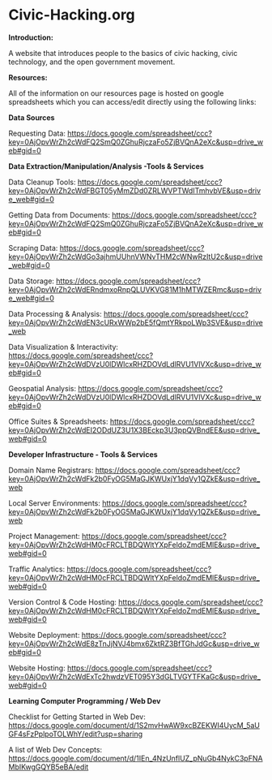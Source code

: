 <h1>
Civic-Hacking.org
</h1>


<strong>Introduction:</strong>

A website that introduces people to the basics of civic hacking, civic technology, and the open government movement. 


<strong>Resources:</strong>

All of the information on our resources page is hosted on google spreadsheets which you can access/edit directly using the following links:


<strong>Data Sources </strong>

Requesting Data:
https://docs.google.com/spreadsheet/ccc?key=0AjOpvWrZh2cWdFQ2SmQ0ZGhuRjczaFo5ZjBVQnA2eXc&usp=drive_web#gid=0

<strong>Data Extraction/Manipulation/Analysis -Tools & Services</strong>

Data Cleanup Tools: 
https://docs.google.com/spreadsheet/ccc?key=0AjOpvWrZh2cWdFBGT05yMmZDd0ZRLWVPTWdITmhvbVE&usp=drive_web#gid=0

Getting Data from Documents:
https://docs.google.com/spreadsheet/ccc?key=0AjOpvWrZh2cWdFQ2SmQ0ZGhuRjczaFo5ZjBVQnA2eXc&usp=drive_web#gid=0

Scraping Data:
https://docs.google.com/spreadsheet/ccc?key=0AjOpvWrZh2cWdGo3ajhmUUhnVWNvTHM2cWNwRzItU2c&usp=drive_web#gid=0

Data Storage:
https://docs.google.com/spreadsheet/ccc?key=0AjOpvWrZh2cWdERndmxoRnpQLUVKVG81M1hMTWZERmc&usp=drive_web#gid=0

Data Processing & Analysis:
https://docs.google.com/spreadsheet/ccc?key=0AjOpvWrZh2cWdEN3cURxWWp2bE5fQmtYRkpoLWp3SVE&usp=drive_web

Data Visualization & Interactivity:
https://docs.google.com/spreadsheet/ccc?key=0AjOpvWrZh2cWdDVzU0lDWlcxRHZDOVdLdlRVU1VlVXc&usp=drive_web#gid=0

Geospatial Analysis:
https://docs.google.com/spreadsheet/ccc?key=0AjOpvWrZh2cWdDVzU0lDWlcxRHZDOVdLdlRVU1VlVXc&usp=drive_web#gid=0

Office Suites & Spreadsheets:
https://docs.google.com/spreadsheet/ccc?key=0AjOpvWrZh2cWdEI2ODdUZ3U1X3BEckp3U3ppQVBndEE&usp=drive_web#gid=0

<strong>Developer Infrastructure - Tools & Services </strong>

Domain Name Registrars:
https://docs.google.com/spreadsheet/ccc?key=0AjOpvWrZh2cWdFk2b0FyOG5MaGJKWUxjY1dqVy1QZkE&usp=drive_web

Local Server Environments:
https://docs.google.com/spreadsheet/ccc?key=0AjOpvWrZh2cWdFk2b0FyOG5MaGJKWUxjY1dqVy1QZkE&usp=drive_web

Project Management:
https://docs.google.com/spreadsheet/ccc?key=0AjOpvWrZh2cWdHM0cFRCLTBDQWltYXpFeldoZmdEMlE&usp=drive_web#gid=0

Traffic Analytics:
https://docs.google.com/spreadsheet/ccc?key=0AjOpvWrZh2cWdHM0cFRCLTBDQWltYXpFeldoZmdEMlE&usp=drive_web#gid=0

Version Control & Code Hosting:
https://docs.google.com/spreadsheet/ccc?key=0AjOpvWrZh2cWdHM0cFRCLTBDQWltYXpFeldoZmdEMlE&usp=drive_web#gid=0

Website Deployment:
https://docs.google.com/spreadsheet/ccc?key=0AjOpvWrZh2cWdE8zTnJjNVJ4bmx6ZktRZ3BfTGhJdGc&usp=drive_web#gid=0

Website Hosting:
https://docs.google.com/spreadsheet/ccc?key=0AjOpvWrZh2cWdExTc2hwdzVET095Y3dGLTVGYTFKaGc&usp=drive_web#gid=0


<strong> Learning Computer Programming / Web Dev </strong>


Checklist for Getting Started in Web Dev: https://docs.google.com/document/d/1S2mvHwAW9xcBZEKWI4UycM_5aUGF4sFzPplpoTOLWhY/edit?usp=sharing

A list of Web Dev Concepts:
https://docs.google.com/document/d/1IEn_4NzUnflUZ_pNuGb4NykC3pFNAMbIKwgGQYB5eBA/edit
